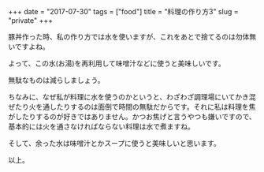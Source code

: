 +++
date = "2017-07-30"
tags = ["food"]
title = "料理の作り方3"
slug = "private"
+++

豚丼作った時、私の作り方では水を使いますが、これをあとで捨てるのは勿体無いですよね。

よって、この水(お湯)を再利用して味噌汁などに使うと美味しいです。

無駄なものは減らしましょう。

ちなみに、なぜ私が料理に水を使うのかというと、わざわざ調理場にいてかき混ぜたり火を通したりするのは面倒で時間の無駄だからです。それに私は料理を焦がしたりするのが好きではありません。かつお焦げと言うやつも嫌いですので、基本的には火を通さなければならない料理は水で煮ますね。

そして、余った水は味噌汁とかスープに使うと美味しいと思います。

以上。
	  
